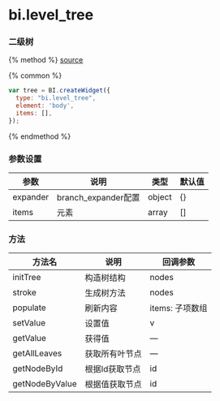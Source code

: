 # bi.level_tree

### 二级树

{% method %}
[source](https://jsfiddle.net/fineui/nvvkwhfo/)

{% common %}
```javascript
var tree = BI.createWidget({
  type: "bi.level_tree",
  element: 'body',
  items: [],
});
```

{% endmethod %}



### 参数设置

| 参数       | 说明                | 类型     | 默认值  |
| -------- | ----------------- | ------ | ---- |
| expander | branch_expander配置 | object | {}   |
| items    | 元素                | array  | []   |



### 方法

| 方法名            | 说明       | 回调参数        |
| -------------- | -------- | ----------- |
| initTree       | 构造树结构    | nodes       |
| stroke         | 生成树方法    | nodes       |
| populate       | 刷新内容     | items: 子项数组 |
| setValue       | 设置值      | v           |
| getValue       | 获得值      | —           |
| getAllLeaves   | 获取所有叶节点  | —           |
| getNodeById    | 根据Id获取节点 | id          |
| getNodeByValue | 根据值获取节点  | id          |

